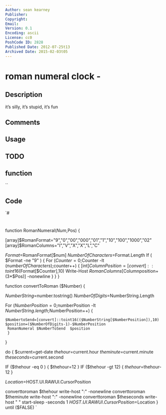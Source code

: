 ```yaml
---
Author: sean kearney
Publisher: 
Copyright: 
Email: 
Version: 0.1
Encoding: ascii
License: cc0
PoshCode ID: 2828
Published Date: 2012-07-25t13
Archived Date: 2015-02-03t05
---
```


# roman numeral clock - 

## Description

it’s silly, it’s stupid, it’s fun

## Comments



## Usage



## TODO



## function

``

## Code

`#
 #
 
 
 function RomanNumeral($Num,$Pos) {
 
 [array]$RomanFormat="9","0","00","000","01","1","10","100","1000","02"
 [array]$RomanColumns="I","V","X","X","L","C"
 
 
 $Format=$RomanFormat[$num]
 $NumberOfCharacters=$Format.Length
 If ( $Format -ne "9" )
     {
     For ($Counter=0;$Counter -lt ($numberOfCharacters);$counter++) {
         [int]$ColumnPosition=[convert]::toint16($Format[$Counter],10)
         Write-Host $RomanColumns[$Columnposition+(3*$Pos)] -nonewline
         }
     }
 }
 
 
 function convertToRoman ($Number) {
 
 $NumberString=$number.tostring()
 $NumberOfDigits=$NumberString.Length
 
 For ($NumberPosition=0;$numberPosition -lt $NumberString.length;$NumberPosition++) {
     
 	$NumbertoSend=[convert]::toint16(($NumberString[$NumberPosition]),10)
 	$position=($NumberOfDigits-1)-$NumberPosition
     RomanNumeral $NumberToSend  $position
     }
 }
 
 do 
 {
 $current=get-date
 $thehour=$current.hour
 $theminute=$current.minute
 $theseconds=$current.second
 
 IF ($thehour -eq 0 ) { $thehour=12 }
 IF ($thehour -gt 12) { $thehour=$thehour-12 }
 
 $Location=$HOST.UI.RAWUI.CursorPosition
 
 converttoroman $thehour
 write-host ":" -nonewline
 converttoroman $theminute
 write-host ":" -nonewline
 converttoroman $theseconds
 write-host "        "
 start-sleep -seconds 1
 $HOST.UI.RAWUI.CursorPosition=$Location
 } until ($FALSE)
`

